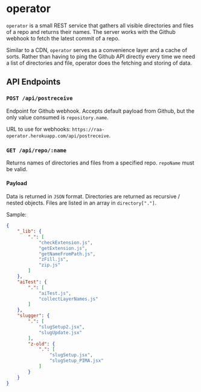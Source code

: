 # operator
`operator` is a small REST service that gathers all visible directories and files of a repo and returns their names. The server works with the Github webhook to fetch the latest commit of a repo.

Similar to a CDN, `operator` serves as a convenience layer and a cache of sorts. Rather than having to ping the Github API directly every time we need a list of directories and file, operator does the fetching and storing of data.

## API Endpoints
### `POST /api/postreceive`
Endpoint for Github webhook. Accepts default payload from Github, but the only value consumed is `repository.name`.

URL to use for webhooks: `https://raa-operator.herokuapp.com/api/postreceive`.

### `GET /api/repo/:name`
Returns names of directories and files from a specified repo. `repoName` must be valid.

#### Payload
Data is returned in `JSON` format. Directories are returned as recursive / nested objects. Files are listed in an array in `directory["."]`.

Sample:
```json
{
    "_lib": {
        ".": [
            "checkExtension.js",
            "getExtension.js",
            "getNameFromPath.js",
            "zFill.js",
            "zip.js"
        ]
    },
    "aiTest": {
        ".": [
            "aiTest.js",
            "collectLayerNames.js"
        ]
    },
    "slugger": {
        ".": [
            "slugSetup2.jsx",
            "slugUpdate.jsx"
        ],
        "z-old": {
            ".": [
                "slugSetup.jsx",
                "slugSetup_PIMA.jsx"
            ]
        }
    }
}
```

